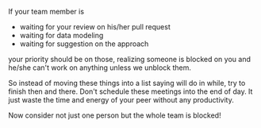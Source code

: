 <!--


---
 'Opinion : Unblock the peers first'
date: 2018-12-15 00:05:00 IST
updated: 2018-12-15 00:05:00 IST
categories: opinion
---

-->
<!DOCTYPE html>
<html>

<head>
  <title>basic-git-workflow</title>
  <meta charset="utf-8">
  <meta name="viewport" content="width=device-width, initial-scale=1.0">

  <link rel="stylesheet" href="./css/bootstrap.css">
  <link rel="stylesheet" href="./css/bootstrap.grid.css">
  <link rel="stylesheet" href="./css/bootstrap.min.css">
  <link rel="stylesheet" href="./css/bootstrap-reboot.min.css">
  <link rel="stylesheet" href="./css/bootstrap.css.map">
  <link rel="stylesheet" href="./css/blog-home.css">
  <link rel="stylesheet" href="./css/prism.css">
  <script async defer src="./css/prism.js"></script>
</head>

<body>

If your team member is

- waiting for your review on his/her pull request
- waiting for data modeling
- waiting for suggestion on the approach

your priority should be on those, realizing someone is blocked on you and he/she can't work on anything
unless we unblock them.

So instead of moving these things into a list saying will do in while, try to finish then and there.
Don't schedule these meetings into the end of day. It just waste the time and energy of your peer without any productivity.

Now consider not just one person but the whole team is blocked!
